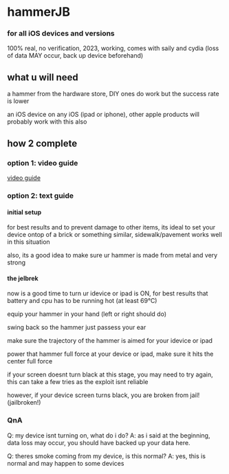 # hammerJB
### for all iOS devices and versions
100% real, no verification, 2023, working, comes with saily and cydia
(loss of data MAY occur, back up device beforehand)

## what u will need

a hammer from the hardware store, DIY ones do work but the success rate is lower

an iOS device on any iOS (ipad or iphone), other apple products will probably work with this also

## how 2 complete

### option 1: video guide

[video guide](https://www.youtube.com/watch?v=yHMvDIJI2Fc)

### option 2: text guide

#### initial setup

for best results and to prevent damage to other items, its ideal to set your device ontop of a brick or something similar, sidewalk/pavement works well in this situation

also, its a good idea to make sure ur hammer is made from metal and very strong

#### the jelbrek

now is a good time to turn ur idevice or ipad is ON, for best results that battery and cpu has to be running hot (at least 69°C)

equip your hammer in your hand (left or right should do)

swing back so the hammer just passess your ear

make sure the trajectory of the hammer is aimed for your idevice or ipad

power that hammer full force at your device or ipad, make sure it hits the center full force

if your screen doesnt turn black at this stage, you may need to try again, this can take a few tries as the exploit isnt reliable

however, if your device screen turns black, you are broken from jail! (jailbroken!)

### QnA

Q: my device isnt turning on, what do i do?
A: as i said at the beginning, data loss may occur, you should have backed up your data here.

Q: theres smoke coming from my device, is this normal?
A: yes, this is normal and may happen to some devices
